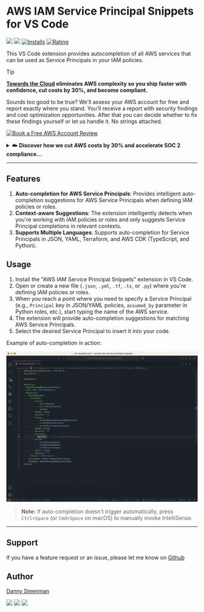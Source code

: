 # AWS IAM Service Principal Snippets for VS Code

[![](https://img.shields.io/visual-studio-marketplace/v/dannysteenman.iam-service-principal-snippets?color=374151&label=Visual%20Studio%20Marketplace&labelColor=000&logo=visual-studio-code&logoColor=0098FF)](https://marketplace.visualstudio.com/items?itemName=dannysteenman.iam-service-principal-snippets)
[![](https://img.shields.io/visual-studio-marketplace/v/dannysteenman.iam-service-principal-snippets?color=374151&label=Open%20VSX%20Registry&labelColor=000&logo=data:image/svg+xml;base64,PD94bWwgdmVyc2lvbj0iMS4wIiBlbmNvZGluZz0idXRmLTgiPz4KPHN2ZyB2aWV3Qm94PSI0LjYgNSA5Ni4yIDEyMi43IiB4bWxucz0iaHR0cDovL3d3dy53My5vcmcvMjAwMC9zdmciPgogIDxwYXRoIGQ9Ik0zMCA0NC4yTDUyLjYgNUg3LjN6TTQuNiA4OC41aDQ1LjNMMjcuMiA0OS40em01MSAwbDIyLjYgMzkuMiAyMi42LTM5LjJ6IiBmaWxsPSIjYzE2MGVmIi8+CiAgPHBhdGggZD0iTTUyLjYgNUwzMCA0NC4yaDQ1LjJ6TTI3LjIgNDkuNGwyMi43IDM5LjEgMjIuNi0zOS4xem01MSAwTDU1LjYgODguNWg0NS4yeiIgZmlsbD0iI2E2MGVlNSIvPgo8L3N2Zz4=&logoColor=0098FF)](https://open-vsx.org/extension/dannysteenman/iam-service-principal-snippets)
[![Installs](https://img.shields.io/visual-studio-marketplace/i/dannysteenman.iam-service-principal-snippets 'Currently Installed')](https://marketplace.visualstudio.com/items?itemName=dannysteenman.iam-service-principal-snippets)
[![Rating](https://img.shields.io/visual-studio-marketplace/stars/dannysteenman.iam-service-principal-snippets)](https://marketplace.visualstudio.com/items?itemName=dannysteenman.iam-service-principal-snippets)

This VS Code extension provides autocompletion of all AWS services that can be used as Service Principals in your IAM policies.

<!-- TIP-LIST:START -->
> [!TIP]
> **[Towards the Cloud](https://towardsthecloud.com/about) eliminates AWS complexity so you ship faster with confidence, cut costs by 30%, and become compliant.**
>
> Sounds too good to be true? We'll assess your AWS account for free and report exactly where you stand. You'll receive a report with security findings and cost optimization opportunities. After that you can decide whether to fix these findings yourself or let us handle it. No strings attached.
>
> <a href="https://cal.com/towardsthecloud/aws-account-review"><img alt="Book a Free AWS Account Review" src="https://img.shields.io/badge/Book%20A%20Free%20AWS%20Account%20Review-success.svg?style=for-the-badge"/></a>
>
> <details>
> <summary>☁️ <strong>Discover how we cut AWS costs by 30% and accelerate SOC 2 compliance...</strong></summary>
> <br/>
>
> ### AWS complexity builds faster than you realize
>
> What starts as a simple deployment quickly spirals into inefficient architectures that cost 40-60% more than needed, security blind spots that risk customer data, and teams that burnout from managing operations on AWS instead of building product.
>
> **Traditional consultancies prioritize billable hours over outcomes, then disappear after setup. We do the opposite...**
>
> ---
>
> ### We provide a complete package, so you deploy faster with confidence on AWS Cloud
>
> - ✅ **[Compliant multi-account Landing Zone](https://towardsthecloud.com/services/aws-landing-zone)**:
>   - Provisions AWS accounts with security guardrails out of the box - 100% [CIS benchmark compliant](https://docs.aws.amazon.com/securityhub/latest/userguide/cis-aws-foundations-benchmark.html)
>   - Secure Single Sign-On (SSO) for clean user access management
>   - Everything is built using AWS CDK ensuring consistency, version control, and repeatable deployments
>   - See what features are already included in our landing zone on our [public roadmap](https://github.com/towardsthecloud/aws-cdk-landing-zone-roadmap?tab=readme-ov-file#features)
> - ✅ **Off-the-shelf compliant CDK components**: Develop secure infra quicker without reinventing the wheel
> - ✅ **Complete CI/CD with easy rollbacks**: Deploy more frequently because of IaC safety
> - ✅ **Quarterly checks**: Proactively receive [Cost Optimization assessments](https://towardsthecloud.com/services/aws-cost-optimization) + [Security Reviews](https://towardsthecloud.com/services/aws-security-review)
> - ✅ **Fractional Cloud Engineer**: On-demand access to a decade of AWS Cloud experience to help you use best practices
>
> ---
>
> ### What results can you expect when you partner with us:
>
> - **30% Lower AWS Bill**: Proactive quarterly reviews catch overspending before it happens [(30-60% documented savings)](https://towardsthecloud.com/services/aws-cost-optimization#case-study)
> - **Accelerate SOC 2/HIPAA compliance**: Our Landing Zone automatically sets up security guardrails on your AWS accounts with 100% CIS compliance from day one
> - **Easily stay compliant**: Our automated monitoring and proactive quarterly security reviews give you control so yearly audits are smooth, not stressful
> - **Your Team Ships Faster**: Our Pre-built secure infrastructure components let your team focus on product, not AWS
> - **Save on hiring costs**: Access expert Cloud knowledge through our [flexible retainer](https://towardsthecloud.com/pricing) instead of committing to a full-time Cloud Engineer
>
> **Proof:** Y Combinator startup Accolade's founder on how our Landing Zone [accelerated their SOC 2 certification](https://towardsthecloud.com/blog/aws-landing-zone-case-study-accolade):
>
> *"Danny's solution and AWS expertise stood out with comprehensive accelerators, documentation, and clearly articulated design principles. **We achieved a perfect security score in days, not months.**"* — Galen Simmons, CEO
>
> </details>
<!-- TIP-LIST:END -->

---

## Features

1. **Auto-completion for AWS Service Principals**: Provides intelligent auto-completion suggestions for AWS Service Principals when defining IAM policies or roles.
2. **Context-aware Suggestions**: The extension intelligently detects when you're working with IAM policies or roles and only suggests Service Principal completions in relevant contexts.
3. **Supports Multiple Languages**: Supports auto-completion for Service Principals in JSON, YAML, Terraform, and AWS CDK (TypeScript, and Python).

## Usage

1. Install the "AWS IAM Service Principal Snippets" extension in VS Code.
2. Open or create a new file (`.json`, `.yml`, `.tf`, `.ts`, or `.py`) where you're defining IAM policies or roles.
3. When you reach a point where you need to specify a Service Principal (e.g., `Principal` key in JSON/YAML policies, `assumed_by` parameter in Python roles, etc.), start typing the name of the AWS service.
4. The extension will provide auto-completion suggestions for matching AWS Service Principals.
5. Select the desired Service Principal to insert it into your code.

Example of auto-completion in action:

![IAM Service Principal Snippets Autocomplete Example](https://raw.githubusercontent.com/dannysteenman/vscode-iam-service-principal-snippets/main/images/iam-service-principal-snippets-autocomplete-example.gif)

> **Note:** If auto-completion doesn't trigger automatically, press `Ctrl+Space` (or `Cmd+Space` on macOS) to manually invoke IntelliSense.

---
## Support

If you have a feature request or an issue, please let me know on [Github](https://github.com/towardsthecloud/vscode-iam-service-principal-snippets/issues)

## Author

[Danny Steenman](https://towardsthecloud.com/about)

[![](https://img.shields.io/badge/LinkedIn-0077B5?style=for-the-badge&logo=linkedin&logoColor=white)](https://www.linkedin.com/company/towardsthecloud)
[![](https://img.shields.io/badge/X-000000?style=for-the-badge&logo=x&logoColor=white)](https://twitter.com/dannysteenman)
[![](https://img.shields.io/badge/GitHub-2b3137?style=for-the-badge&logo=github&logoColor=white)](https://github.com/towardsthecloud)
